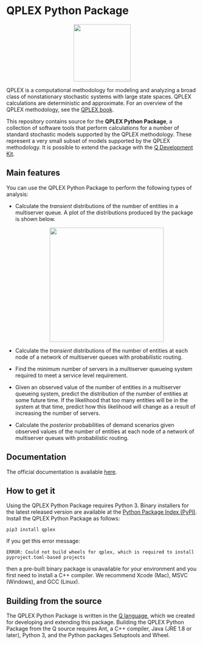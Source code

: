 # QPLEX Python Package

<p align="center">
<img src="https://qplex.org/assets/images/qplex_landscape.png" height="150">
</p>

QPLEX is a computational methodology for modeling and analyzing a broad class of nonstationary stochastic systems with large state spaces.
QPLEX calculations are deterministic and approximate. For an overview of the QPLEX methodology, see the [QPLEX book](https://qplex.org/book). 

This repository contains source for the **QPLEX Python Package**, a collection of software tools that perform calculations for a number of standard stochastic models supported by the QPLEX methodology. These represent a very small subset of models supported by the QPLEX methodology. It is possible to extend the package with the [Q Development Kit](https://github.com/qplex/qdk).


## Main features

You can use the QPLEX Python Package to perform the following types of analysis:

* Calculate the *transient* distributions of the number of entities
  in a multiserver queue.  A plot of the distributions produced by the package is shown below. 

    <p align="center">
    <img src="https://qplex.org/assets/images/pmfs_over_time.gif" height="300">
    </p>

* Calculate the *transient* distributions of the number of entities
  at each node of a network of multiserver queues with probabilistic routing.  

* Find the minimum number of servers in a multiserver queueing system required to meet
  a service level requirement.  

* Given an observed value of the number of entities in a multiserver queueing system, predict the 
  distribution of the number of entities at some future time.  If the likelihood that
  too many entities will be in the system at that time, predict how this likelihood will change
  as a result of increasing the number of servers.

* Calculate the *posterior* probabilities of demand scenarios given observed values of 
  the number of entities at each node of a network of multiserver queues with probabilistic routing.  


## Documentation

The official documentation is available [here](https://qplex.org/documentation/). 

## How to get it

Using the QPLEX Python Package requires Python 3. 
Binary installers for the latest released version are available at the [Python Package Index (PyPI)](https://pypi.org/project/qplex/).
Install the QPLEX Python Package as follows:

    pip3 install qplex

If you get this error message:

    ERROR: Could not build wheels for qplex, which is required to install pyproject.toml-based projects

then a pre-built binary package is unavailable for your environment and you first need to install a C++ compiler.  We recommend Xcode (Mac), MSVC (Windows), and GCC (Linux).

## Building from the source

The QPLEX Python Package is written in the [Q language](https://github.com/qplex/qdk), which we created for developing and extending this package.
Building the QPLEX Python Package from the Q source 
requires Ant, a C++ compiler, Java (JRE 1.8 or later), Python 3, and the Python packages Setuptools and Wheel.
